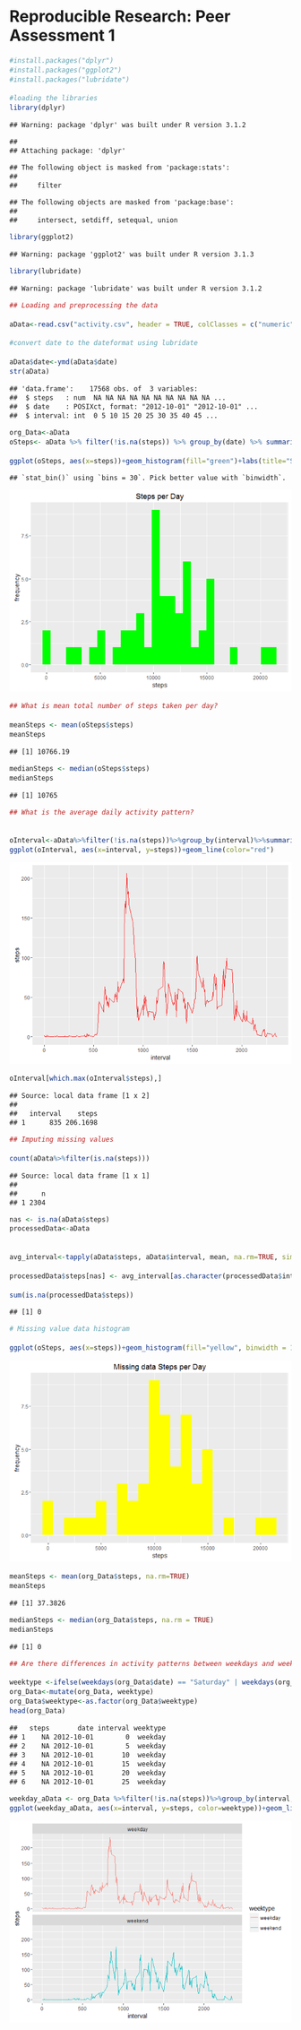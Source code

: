 # Reproducible Research: Peer Assessment 1

```r
#install.packages("dplyr")
#install.packages("ggplot2")
#install.packages("lubridate")

#loading the libraries
library(dplyr)
```

```
## Warning: package 'dplyr' was built under R version 3.1.2
```

```
## 
## Attaching package: 'dplyr'
```

```
## The following object is masked from 'package:stats':
## 
##     filter
```

```
## The following objects are masked from 'package:base':
## 
##     intersect, setdiff, setequal, union
```

```r
library(ggplot2)
```

```
## Warning: package 'ggplot2' was built under R version 3.1.3
```

```r
library(lubridate)
```

```
## Warning: package 'lubridate' was built under R version 3.1.2
```

```r
## Loading and preprocessing the data

aData<-read.csv("activity.csv", header = TRUE, colClasses = c("numeric","character","integer"))

#convert date to the dateformat using lubridate

aData$date<-ymd(aData$date)
str(aData)
```

```
## 'data.frame':	17568 obs. of  3 variables:
##  $ steps   : num  NA NA NA NA NA NA NA NA NA NA ...
##  $ date    : POSIXct, format: "2012-10-01" "2012-10-01" ...
##  $ interval: int  0 5 10 15 20 25 30 35 40 45 ...
```

```r
org_Data<-aData
oSteps<- aData %>% filter(!is.na(steps)) %>% group_by(date) %>% summarise(steps=sum(steps))

ggplot(oSteps, aes(x=steps))+geom_histogram(fill="green")+labs(title="Steps per Day",x="steps",y="frequency")
```

```
## `stat_bin()` using `bins = 30`. Pick better value with `binwidth`.
```

![](PA1_template_files/figure-html/unnamed-chunk-1-1.png)<!-- -->

```r
## What is mean total number of steps taken per day?

meanSteps <- mean(oSteps$steps)
meanSteps
```

```
## [1] 10766.19
```

```r
medianSteps <- median(oSteps$steps)
medianSteps
```

```
## [1] 10765
```

```r
## What is the average daily activity pattern?


oInterval<-aData%>%filter(!is.na(steps))%>%group_by(interval)%>%summarise(steps=mean(steps))
ggplot(oInterval, aes(x=interval, y=steps))+geom_line(color="red")
```

![](PA1_template_files/figure-html/unnamed-chunk-1-2.png)<!-- -->

```r
oInterval[which.max(oInterval$steps),]
```

```
## Source: local data frame [1 x 2]
## 
##   interval    steps
## 1      835 206.1698
```

```r
## Imputing missing values

count(aData%>%filter(is.na(steps)))
```

```
## Source: local data frame [1 x 1]
## 
##      n
## 1 2304
```

```r
nas <- is.na(aData$steps)
processedData<-aData


avg_interval<-tapply(aData$steps, aData$interval, mean, na.rm=TRUE, simplify = TRUE)

processedData$steps[nas] <- avg_interval[as.character(processedData$interval[nas])]

sum(is.na(processedData$steps))
```

```
## [1] 0
```

```r
# Missing value data histogram

ggplot(oSteps, aes(x=steps))+geom_histogram(fill="yellow", binwidth = 1000)+labs(title="Missing data Steps per Day",x="steps",y="frequency")
```

![](PA1_template_files/figure-html/unnamed-chunk-1-3.png)<!-- -->

```r
meanSteps <- mean(org_Data$steps, na.rm=TRUE)
meanSteps
```

```
## [1] 37.3826
```

```r
medianSteps <- median(org_Data$steps, na.rm = TRUE)
medianSteps
```

```
## [1] 0
```

```r
## Are there differences in activity patterns between weekdays and weekends?

weektype <-ifelse(weekdays(org_Data$date) == "Saturday" | weekdays(org_Data$date) == "Sunday", "weekend", "weekday")
org_Data<-mutate(org_Data, weektype)
org_Data$weektype<-as.factor(org_Data$weektype)
head(org_Data)
```

```
##   steps       date interval weektype
## 1    NA 2012-10-01        0  weekday
## 2    NA 2012-10-01        5  weekday
## 3    NA 2012-10-01       10  weekday
## 4    NA 2012-10-01       15  weekday
## 5    NA 2012-10-01       20  weekday
## 6    NA 2012-10-01       25  weekday
```

```r
weekday_aData <- org_Data %>%filter(!is.na(steps))%>%group_by(interval, weektype) %>%summarise(steps = mean(steps))
ggplot(weekday_aData, aes(x=interval, y=steps, color=weektype))+geom_line()+facet_wrap(~weektype, ncol=1, nrow=2)
```

![](PA1_template_files/figure-html/unnamed-chunk-1-4.png)<!-- -->
